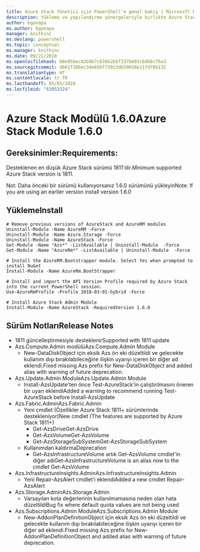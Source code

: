 ```yaml
---
title: Azure Stack Yönetici için PowerShell’e genel bakış | Microsoft Docs
description: Yükleme ve yapılandırma yönergeleriyle birlikte Azure Stack Yönetici için PowerShell’e genel bakış.
author: bganapa
ms.author: bganapa
manager: knithinc
ms.devlang: powershell
ms.topic: conceptual
ms.manager: knithinc
ms.date: 09/21/2018
ms.openlocfilehash: b0e85bec82b9b7c876b2bbf337b603c8d68cf6a3
ms.sourcegitcommit: d661f38bec34e65bf73913db59028e11fd78b131
ms.translationtype: HT
ms.contentlocale: tr-TR
ms.lasthandoff: 05/05/2020
ms.locfileid: "63053324"
---
```

# <a name="azure-stack-module-160"></a><span data-ttu-id="0111a-103">Azure Stack Modülü 1.6.0</span><span class="sxs-lookup"><span data-stu-id="0111a-103">Azure Stack Module 1.6.0</span></span>

## <a name="requirements"></a><span data-ttu-id="0111a-104">Gereksinimler:</span><span class="sxs-lookup"><span data-stu-id="0111a-104">Requirements:</span></span>
<span data-ttu-id="0111a-105">Desteklenen en düşük Azure Stack sürümü 1811'dir.</span><span class="sxs-lookup"><span data-stu-id="0111a-105">Minimum supported Azure Stack version is 1811.</span></span>

<span data-ttu-id="0111a-106">Not: Daha önceki bir sürümü kullanıyorsanız 1.6.0 sürümünü yükleyin</span><span class="sxs-lookup"><span data-stu-id="0111a-106">Note: If you are using an earlier version install version 1.6.0</span></span>

## <a name="install"></a><span data-ttu-id="0111a-107">Yükleme</span><span class="sxs-lookup"><span data-stu-id="0111a-107">Install</span></span>
```
# Remove previous versions of AzureStack and AzureRM modules
Uninstall-Module -Name AzureRM -Force
Uninstall-Module -Name Azure.Storage -Force
Uninstall-Module -Name AzureStack -Force
Get-Module -Name "Azs*" -ListAvailable | Uninstall-Module  -Force 
Get-Module -Name "AzureRm*" -ListAvailable | Uninstall-Module  -Force

# Install the AzureRM.Bootstrapper module. Select Yes when prompted to install NuGet
Install-Module -Name AzureRm.BootStrapper

# Install and import the API Version Profile required by Azure Stack into the current PowerShell session.
Use-AzureRmProfile -Profile 2018-03-01-hybrid -Force

# Install Azure Stack Admin Module
Install-Module -Name AzureStack -RequiredVersion 1.6.0
```

## <a name="release-notes"></a><span data-ttu-id="0111a-108">Sürüm Notları</span><span class="sxs-lookup"><span data-stu-id="0111a-108">Release Notes</span></span>
* <span data-ttu-id="0111a-109">1811 güncelleştirmesiyle desteklenir</span><span class="sxs-lookup"><span data-stu-id="0111a-109">Supported with 1811 update</span></span>
* <span data-ttu-id="0111a-110">Azs.Compute.Admin modülü</span><span class="sxs-lookup"><span data-stu-id="0111a-110">Azs.Compute.Admin Module</span></span>
    * <span data-ttu-id="0111a-111">New-DataDiskObject için eksik Azs ön eki düzeltildi ve gelecekte kullanım dışı bırakılabileceğine ilişkin uyarıyı içeren bir diğer ad eklendi.</span><span class="sxs-lookup"><span data-stu-id="0111a-111">Fixed missing Azs prefix for New-DataDiskObject and added alias with warning of future deprecation.</span></span>
* <span data-ttu-id="0111a-112">Azs.Update.Admin Module</span><span class="sxs-lookup"><span data-stu-id="0111a-112">Azs.Update.Admin Module</span></span>
    * <span data-ttu-id="0111a-113">Install-AzsUpdate'ten önce Test-AzureStack'in çalıştırılmasını öneren bir uyarı eklendi</span><span class="sxs-lookup"><span data-stu-id="0111a-113">Added a warning to recommend running Test-AzureStack before Install-AzsUpdate</span></span>
* <span data-ttu-id="0111a-114">Azs.Fabric.Admin</span><span class="sxs-lookup"><span data-stu-id="0111a-114">Azs.Fabric.Admin</span></span>
    * <span data-ttu-id="0111a-115">Yeni cmdlet (Özellikler Azure Stack 1811+ sürümlerinde destekleniyor)</span><span class="sxs-lookup"><span data-stu-id="0111a-115">New cmdlet (The features are supported by Azure Stack 1811+)</span></span>
        * <span data-ttu-id="0111a-116">Get-AzsDrive</span><span class="sxs-lookup"><span data-stu-id="0111a-116">Get-AzsDrive</span></span>
        * <span data-ttu-id="0111a-117">Get-AzsVolume</span><span class="sxs-lookup"><span data-stu-id="0111a-117">Get-AzsVolume</span></span>
        * <span data-ttu-id="0111a-118">Get-AzsStorageSubSystem</span><span class="sxs-lookup"><span data-stu-id="0111a-118">Get-AzsStorageSubSystem</span></span>
    * <span data-ttu-id="0111a-119">Kullanımdan kaldırma</span><span class="sxs-lookup"><span data-stu-id="0111a-119">Deprecation</span></span>
        * <span data-ttu-id="0111a-120">Get-AzsInfrastructureVolume artık Get-AzsVolume cmdlet'in diğer adı</span><span class="sxs-lookup"><span data-stu-id="0111a-120">Get-AzsInfrastructureVolume is an alias now to the cmdlet Get-AzsVolume</span></span>
* <span data-ttu-id="0111a-121">Azs.InfrastructureInsights.Admin</span><span class="sxs-lookup"><span data-stu-id="0111a-121">Azs.InfrastructureInsights.Admin</span></span>
    *  <span data-ttu-id="0111a-122">Yeni Repair-AzsAlert cmdlet'i eklendi</span><span class="sxs-lookup"><span data-stu-id="0111a-122">Added a new cmdlet Repair-AzsAlert</span></span>
* <span data-ttu-id="0111a-123">Azs.Storage.Admin</span><span class="sxs-lookup"><span data-stu-id="0111a-123">Azs.Storage.Admin</span></span>
    * <span data-ttu-id="0111a-124">Varsayılan kota değerlerinin kullanılmamasına neden olan hata düzeltildi</span><span class="sxs-lookup"><span data-stu-id="0111a-124">Bug fix where default quota values are not being used</span></span>
* <span data-ttu-id="0111a-125">Azs.Subscriptions.Admin Module</span><span class="sxs-lookup"><span data-stu-id="0111a-125">Azs.Subscriptions.Admin Module</span></span>
    * <span data-ttu-id="0111a-126">New-AddonPlanDefinitionObject için eksik Azs ön eki düzeltildi ve gelecekte kullanım dışı bırakılabileceğine ilişkin uyarıyı içeren bir diğer ad eklendi.</span><span class="sxs-lookup"><span data-stu-id="0111a-126">Fixed missing Azs prefix for New-AddonPlanDefinitionObject and added alias with warning of future deprecation.</span></span>
